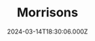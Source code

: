 ---
date: 2024-03-14T18:30:06.000Z
title: Morrisons
latitude: 52.04938134912715
longitude: 0.9546547409704537
url: https://my.morrisons.com/storefinder/471
category: checkin
---